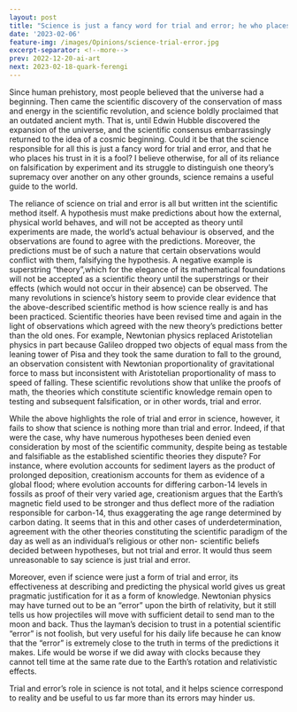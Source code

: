 ```yaml
---
layout: post
title: "Science is just a fancy word for trial and error; he who places his trust in it is a fool."
date: '2023-02-06'
feature-img: /images/Opinions/science-trial-error.jpg
excerpt-separator: <!--more-->
prev: 2022-12-20-ai-art
next: 2023-02-18-quark-ferengi
---
```

Since human prehistory, most people believed that the universe had a beginning. Then came the scientific discovery of the conservation of mass and energy in the scientific revolution, and science boldly proclaimed that an outdated ancient myth. That is, until Edwin Hubble discovered the expansion of the universe, and the scientific consensus embarrassingly returned to the idea of a cosmic beginning. Could it be that the science responsible for all this is just a fancy word for trial and error, and that he who places his trust in it is a fool? I believe otherwise, for all of its reliance on falsification by experiment and its struggle to distinguish one theory’s supremacy over another on any other grounds, science remains a useful guide to the world.

The reliance of science on trial and error is all but written int the scientific method itself. A hypothesis must make predictions about how the external, physical world behaves, and will not be accepted as theory until experiments are made, the world’s actual behaviour is observed, and the observations are found to agree with the predictions. Moreover, the predictions must be of such a nature that certain observations would conflict with them, falsifying the hypothesis. A negative example is superstring “theory”,which for the elegance of its mathematical foundations will not be accepted as a scientific theory until the superstrings or their effects (which would not occur in their absence) can be observed.
The many revolutions in science’s history seem to provide clear evidence that the above-described scientific method is how science really is and has been practiced. Scientific theories have been revised time and again in the light of observations which agreed with the new theory’s predictions better than the old ones. For example, Newtonian physics replaced Aristotelian physics in part because Galileo dropped two objects of equal mass from the leaning tower of Pisa and they took the same duration to fall to the ground, an observation consistent with Newtonian proportionality of gravitational force to mass but inconsistent with Aristotelian proportionality of mass to speed of falling. These scientific revolutions show that unlike the proofs of math, the theories which constitute scientific knowledge remain open to testing and subsequent falsification, or in other words, trial and error.

While the above highlights the role of trial and error in science, however, it fails to show that science is nothing more than trial and error. Indeed, if that were the case, why have numerous hypotheses been denied even consideration by most of the scientific community, despite being as testable and falsifiable as the established scientific theories they dispute? For instance, where evolution accounts for sediment layers as the product of prolonged deposition, creationism accounts for them as evidence of a global flood; where evolution accounts for differing carbon-14 levels in fossils as proof of their very varied age, creationism argues that the Earth’s magnetic field used to be stronger and thus deflect more of the radiation responsible for carbon-14, thus exaggerating the age range determined by carbon dating. It seems that in this and other cases of underdetermination, agreement with the other theories constituting the scientific paradigm of the day as well as an individual’s religious or other non- scientific beliefs decided between hypotheses, but not trial and error. It would thus seem unreasonable to say science is just trial and error.

Moreover, even if science were just a form of trial and error, its effectiveness at describing and predicting the physical world gives us great pragmatic justification for it as a form of knowledge. Newtonian physics may have turned out to be an “error” upon the birth of relativity, but it still tells us how projectiles will move with sufficient detail to send man to the moon and back. Thus the layman’s decision to trust in a potential scientific “error” is not foolish, but very useful for his daily life because he can know that the “error” is extremely close to the truth in terms of the predictions it makes. Life would be worse if we did away with clocks because they cannot tell time at the same rate due to the Earth’s rotation and relativistic effects.

Trial and error’s role in science is not total, and it helps science correspond to reality and be useful to us far more than its errors may hinder us.